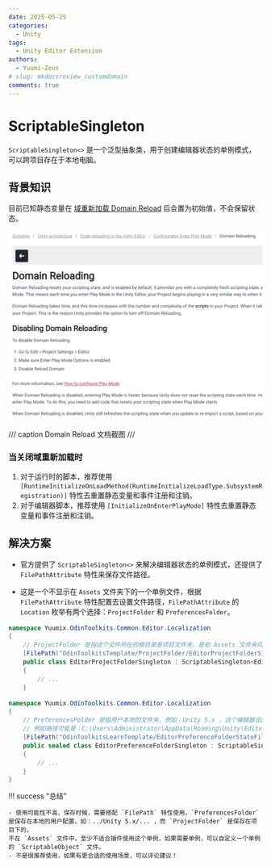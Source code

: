 ```yaml
---
date: 2025-05-25
categories:
  - Unity
tags:
  - Unity Editor Extension
authors:
  - Yuumi-Zeus
# slug: mkdocsreview_customdomain
comments: true
---
```


# ScriptableSingleton

`ScriptableSingleton<>` 是一个泛型抽象类，用于创建编辑器状态的单例模式，可以跨项目存在于本地电脑。

<!-- more -->

## 背景知识

目前已知静态变量在 [域重新加载 Domain Reload](https://docs.unity3d.com/2022.3/Documentation/Manual/DomainReloading.html) 后会置为初始值，不会保留状态。

![Domain Reload](../../imgs/Blog_DomainReload.png)

/// caption
Domain Reload 文档截图
///

### 当关闭域重新加载时

1. 对于运行时的脚本，推荐使用 `[RuntimeInitializeOnLoadMethod(RuntimeInitializeLoadType.SubsystemRegistration)]` 特性去重置静态变量和事件注册和注销。
2. 对于编辑器脚本，推荐使用 `[InitializeOnEnterPlayMode]` 特性去重置静态变量和事件注册和注销。

## 解决方案

- 官方提供了 `ScriptableSingleton<>` 来解决编辑器状态的单例模式，还提供了 `FilePathAttribute` 特性来保存文件路径。

- 这是一个不显示在 `Assets` 文件夹下的一个单例文件，根据 `FilePathAttribute` 特性配置去设置文件路径，`FilePathAttribute` 的 `Location` 枚举有两个选择：`ProjectFolder` 和 `PreferencesFolder`。

``` csharp { .yaml .copy title="ProjectFolder" } 
namespace Yuumix.OdinToolkits.Common.Editor.Localization
{
    // ProjectFolder 是指这个文件所在的根目录是项目文件夹，是和 Assets 文件夹同级的目录，所以在编辑器中看不到它
    [FilePath("OdinToolkitsTemplate/ProjectFolder/EditorProjectFolderSingleton.yaml", FilePathAttribute.Location.ProjectFolder)]
    public class EditorProjectFolderSingleton : ScriptableSingleton<EditorProjectFolderSingleton>
    {
        // ...
    }
```

``` csharp { .yaml .copy title="PreferencesFolder"}
namespace Yuumix.OdinToolkits.Common.Editor.Localization
{
    // PreferencesFolder 是指用户本地的文件夹，例如：Unity 5.x ，这个编辑器设置可以跨项目调用
    // 例如路径可能是：C:\Users\Administrator\AppData\Roaming\Unity\Editor\Preferences\OdinToolkitsLearnTemplate\EditorPreferenceFolderStateFile.yaml
    [FilePath("OdinToolkitsLearnTemplate/EditorPreferenceFolderStateFile.yaml", FilePathAttribute.Location.PreferencesFolder)]
    public sealed class EditorPreferenceFolderSingleton : ScriptableSingleton<EditorPreferenceFolderSingleton>
    {
        // ...
    }
}
```
!!! success "总结"
    
    - 使用可能性不高，保存时候，需要搭配 `FilePath` 特性使用，`PreferencesFolder` 是保存在本地的用户配置，如：../Unity 5.x/... ，而 `ProjectFolder` 是保存在项目下的，
    不在 `Assets` 文件中，至少不适合插件使用这个单例，如果需要单例，可以自定义一个单例的 `ScriptableObject` 文件。
    - 不是很推荐使用，如果有更合适的使用场景，可以评论建议！
    



    





